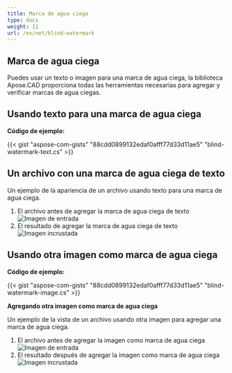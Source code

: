 ```yaml
---
title: Marca de agua ciega
type: docs
weight: 11
url: /es/net/blind-watermark
---
```


## **Marca de agua ciega**

Puedes usar un texto o imagen para una marca de agua ciega, la biblioteca Apose.CAD proporciona todas las herramientas necesarias para agregar y verificar marcas de agua ciegas.

## **Usando texto para una marca de agua ciega**

**Código de ejemplo:**

{{< gist "aspose-com-gists" "88cdd0899132edaf0afff77d33d11ae5" "blind-watermark-text.cs" >}}

## **Un archivo con una marca de agua ciega de texto**

Un ejemplo de la apariencia de un archivo usando texto para una marca de agua ciega.

1. El archivo antes de agregar la marca de agua ciega de texto<br>
![Imagen de entrada](/_assets/guide/blind-watermark/Tyrannosaurus.dxf_input.png)<br>
1. El resultado de agregar la marca de agua ciega de texto<br>
![Imagen incrustada](/_assets/guide/blind-watermark/Tyrannosaurus.dxf_embedded.png)

## **Usando otra imagen como marca de agua ciega**

**Código de ejemplo:**

{{< gist "aspose-com-gists" "88cdd0899132edaf0afff77d33d11ae5" "blind-watermark-image.cs" >}}

**Agregando otra imagen como marca de agua ciega**

Un ejemplo de la vista de un archivo usando otra imagen para agregar una marca de agua ciega.

1. El archivo antes de agregar la imagen como marca de agua ciega<br>
![Imagen de entrada](/_assets/guide/blind-watermark/robot_handling_cell.dwg_input.png)<br>
1. El resultado después de agregar la imagen como marca de agua ciega<br>
![Imagen incrustada](/_assets/guide/blind-watermark/robot_handling_cell.dwg_embedded.png)
